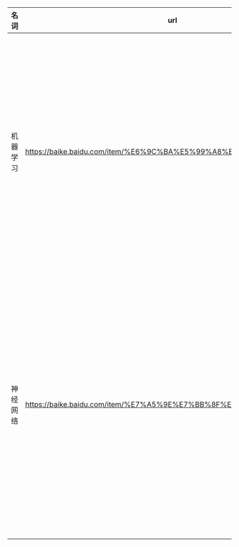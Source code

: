 |名词|url|解释|
|---|---|---|
|机器学习|https://baike.baidu.com/item/%E6%9C%BA%E5%99%A8%E5%AD%A6%E4%B9%A0|	机器学习是一门多领域交叉学科，涉及概率论、统计学、逼近论、凸分析、算法复杂度理论等多门学科。专门研究计算机怎样模拟或实现人类的学习行为，以获取新的知识或技能，重新组织已有的知识结构使之不断改善自身的性能。它是人工智能的核心，是使计算机具有智能的根本途径。|
|神经网络|https://baike.baidu.com/item/%E7%A5%9E%E7%BB%8F%E7%BD%91%E7%BB%9C|	人工神经网络（Artificial Neural Networks，简写为ANNs）也简称为神经网络（NNs）或称作连接模型（Connection Model），它是一种模仿动物神经网络行为特征，进行分布式并行信息处理的算法数学模型。这种网络依靠系统的复杂程度，通过调整内部大量节点之间相互连接的关系，从而达到处理信息的目的。 [1] |